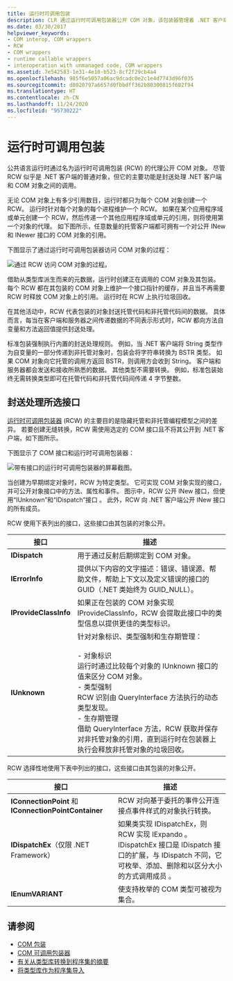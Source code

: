 ```yaml
---
title: 运行时可调用包装
description: CLR 通过运行时可调用包装器公开 COM 对象，该包装器管理着 .NET 客户端和 COM 对象之间的调用。
ms.date: 03/30/2017
helpviewer_keywords:
- COM interop, COM wrappers
- RCW
- COM wrappers
- runtime callable wrappers
- interoperation with unmanaged code, COM wrappers
ms.assetid: 7e542583-1e31-4e10-b523-8cf2f29cb4a4
ms.openlocfilehash: 985f6e5057a06ac9dcadc0e2c1e4d7743d96f035
ms.sourcegitcommit: d8020797a6657d0fbbdff362b80300815f682f94
ms.translationtype: HT
ms.contentlocale: zh-CN
ms.lasthandoff: 11/24/2020
ms.locfileid: "95730222"
---
```

# <a name="runtime-callable-wrapper"></a>运行时可调用包装

公共语言运行时通过名为运行时可调用包装 (RCW) 的代理公开 COM 对象。 尽管 RCW 似乎是 .NET 客户端的普通对象，但它的主要功能是封送处理 .NET 客户端和 COM 对象之间的调用。  
  
 无论 COM 对象上有多少引用数目，运行时都只为每个 COM 对象创建一个 RCW。 运行时针对每个对象的每个进程维护一个 RCW。  如果在某个应用程序域或单元创建一个 RCW，然后传递一个其他应用程序域或单元的引用，则将使用第一个对象的代理。  如下图所示，任意数量的托管客户端都可拥有一个对公开 INew 和 INewer 接口的 COM 对象的引用。  

下图显示了通过运行时可调用包装器访问 COM 对象的过程：

 ![通过 RCW 访问 COM 对象的过程。](./media/runtime-callable-wrapper/runtime-callable-wrapper.gif)  

 借助从类型库派生而来的元数据，运行时创建正在调用的 COM 对象及其包装。 每个 RCW 都在其包装的 COM 对象上维护一个接口指针的缓存，并且当不再需要 RCW 时释放 COM 对象上的引用。 运行时在 RCW 上执行垃圾回收。  
  
 在其他活动中，RCW 代表包装的对象封送托管代码和非托管代码间的数据。 具体而言，每当在客户端和服务器之间传递数据的不同表示形式时，RCW 都向方法自变量和方法返回值提供封送处理。  
  
 标准包装强制执行内置的封送处理规则。 例如，当 .NET 客户端将 String 类型作为自变量的一部分传递到非托管对象时，包装会将字符串转换为 BSTR 类型。 如果 COM 对象向它托管的调用方返回 BSTR，则调用方会收到 String。 客户端和服务器都会发送和接收所熟悉的数据。 其他类型不需要转换。 例如，标准包装始终无需转换类型即可在托管代码和非托管代码间传递 4 字节整数。  
  
## <a name="marshaling-selected-interfaces"></a>封送处理所选接口  

 [运行时可调用包装器](runtime-callable-wrapper.md) (RCW) 的主要目的是隐藏托管和非托管编程模型之间的差异。 若要创建无缝转换，RCW 需使用选定的 COM 接口且不将其公开到 .NET 客户端，如下图所示。

 下图显示了 COM 接口和运行时可调用包装器：
  
 ![带有接口的运行时可调用包装器的屏幕截图。](./media/runtime-callable-wrapper/runtime-callable-wrapper-interfaces.gif)  
  
 当创建为早期绑定对象时，RCW 为特定类型。 它可实现 COM 对象实现的接口，并可公开对象接口中的方法、属性和事件。 图示中，RCW 公开 INew 接口，但使用“IUnknown”和“IDispatch”接口 。 此外，RCW 向 .NET 客户端公开 INew 接口的所有成员。  
  
 RCW 使用下表列出的接口，这些接口由其包装的对象公开。  
  
|接口|描述|  
|---------------|-----------------|  
|**IDispatch**|用于通过反射后期绑定到 COM 对象。|  
|**IErrorInfo**|提供以下内容的文字描述：错误、错误源、帮助文件，帮助上下文以及定义错误的接口的 GUID（.NET 类始终为 GUID_NULL）。|  
|**IProvideClassInfo**|如果正在包装的 COM 对象实现 IProvideClassInfo，RCW 会提取此接口中的类型信息以提供更佳的类型标识。|  
|**IUnknown**|针对对象标识、类型强制和生存期管理：<br /><br /> -   对象标识<br />     运行时通过比较每个对象的 IUnknown 接口的值来区分 COM 对象。<br />-   类型强制<br />     RCW 识别由 QueryInterface 方法执行的动态类型发现。<br />-   生存期管理<br />     借助 QueryInterface 方法，RCW 获取并保存对非托管对象的引用，直到运行时在包装器上执行会释放非托管对象的垃圾回收。|  
  
 RCW 选择性地使用下表中列出的接口，这些接口由其包装的对象公开。  
  
|接口|描述|  
|---------------|-----------------|  
|**IConnectionPoint** 和 **IConnectionPointContainer**|RCW 对向基于委托的事件公开连接点事件样式的对象执行转换。|  
|**IDispatchEx**（仅限 .NET Framework） |如果类实现 IDispatchEx，则 RCW 实现 IExpando 。 IDispatchEx 接口是 IDispatch 接口的扩展，与 IDispatch 不同，它可枚举、添加、删除和以区分大小的方式调用成员  。|  
|**IEnumVARIANT**|使支持枚举的 COM 类型可被视为集合。|  
  
## <a name="see-also"></a>请参阅

- [COM 包装](com-wrappers.md)
- [COM 可调用包装器](com-callable-wrapper.md)
- [有关从类型库转换到程序集的摘要](/previous-versions/dotnet/netframework-4.0/k83zzh38(v=vs.100))
- [将类型库作为程序集导入](../../framework/interop/importing-a-type-library-as-an-assembly.md)
